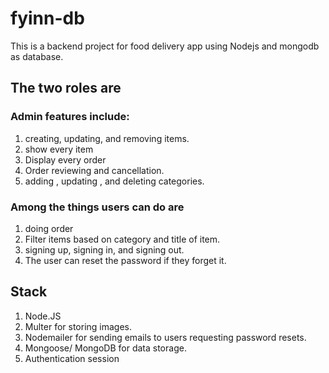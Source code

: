 # fyinn-db
This is a backend project for food delivery app using Nodejs and mongodb as database. 

## The two roles are
### Admin features include:
1. creating, updating, and removing items.
2. show every item
3. Display every order
4. Order reviewing and cancellation.
5. adding , updating , and deleting categories.

###  Among the things users can do are
1. doing order
2. Filter items based on category and title of item.
3. signing up, signing in, and signing out.
4. The user can reset the password if they forget it.

## Stack
1. Node.JS
2. Multer for storing images.
3. Nodemailer for sending emails to users requesting password resets.
4. Mongoose/ MongoDB for data storage.
5. Authentication session
